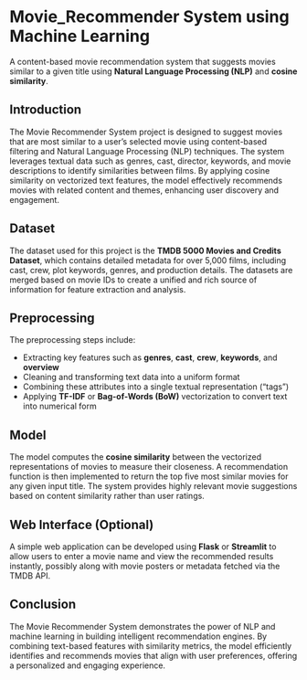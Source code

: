 # Movie_Recommender System using Machine Learning
A content-based movie recommendation system that suggests movies similar to a given title using **Natural Language Processing (NLP)** and **cosine similarity**. 


## **Introduction**
The Movie Recommender System project is designed to suggest movies that are most similar to a user’s selected movie using content-based filtering and Natural Language Processing (NLP) techniques. The system leverages textual data such as genres, cast, director, keywords, and movie descriptions to identify similarities between films. By applying cosine similarity on vectorized text features, the model effectively recommends movies with related content and themes, enhancing user discovery and engagement.

## **Dataset**
The dataset used for this project is the **TMDB 5000 Movies and Credits Dataset**, which contains detailed metadata for over 5,000 films, including cast, crew, plot keywords, genres, and production details. The datasets are merged based on movie IDs to create a unified and rich source of information for feature extraction and analysis.

## **Preprocessing**
The preprocessing steps include:

* Extracting key features such as **genres**, **cast**, **crew**, **keywords**, and **overview**
* Cleaning and transforming text data into a uniform format
* Combining these attributes into a single textual representation (“tags”)
* Applying **TF-IDF** or **Bag-of-Words (BoW)** vectorization to convert text into numerical form

## **Model**
The model computes the **cosine similarity** between the vectorized representations of movies to measure their closeness. A recommendation function is then implemented to return the top five most similar movies for any given input title. The system provides highly relevant movie suggestions based on content similarity rather than user ratings.

## **Web Interface (Optional)**
A simple web application can be developed using **Flask** or **Streamlit** to allow users to enter a movie name and view the recommended results instantly, possibly along with movie posters or metadata fetched via the TMDB API.

## **Conclusion**
The Movie Recommender System demonstrates the power of NLP and machine learning in building intelligent recommendation engines. By combining text-based features with similarity metrics, the model efficiently identifies and recommends movies that align with user preferences, offering a personalized and engaging experience.
